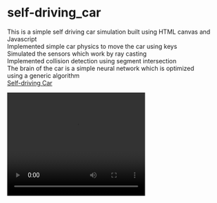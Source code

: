 # self-driving_car
This is a simple self driving car simulation built using HTML canvas and Javascript<br />
Implemented simple car physics to move the car using keys<br />
Simulated the sensors which work by ray casting<br />
Implemented collision detection using segment intersection<br />
The brain of the car is a simple neural network which is optimized<br />
using a generic algorithm<br />
[Self-driving Car](https://github.com/Shakti8125/self-driving_car/assets/82773142/31516f84-986d-4c07-9edc-2cc784b24cd3)

<video width="320" height="240" controls>
  <source src="https://github.com/Shakti8125/self-driving_car/assets/82773142/31516f84-986d-4c07-9edc-2cc784b24cd3" type="video/webm">
</video>
